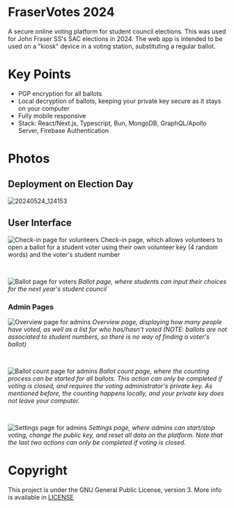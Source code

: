 # FraserVotes 2024
A secure online voting platform for student council elections. This was used for John Fraser SS's SAC elections in 2024. The web app is intended to be used on a "kiosk" device in a voting station, substituting a regular ballot.

# Key Points
- PGP encryption for all ballots
- Local decryption of ballots, keeping your private key secure as it stays on your computer
- Fully mobile responsive
- Stack: React/Next.js, Typescript, Bun, MongoDB, GraphQL/Apollo Server, Firebase Authentication

# Photos

## Deployment on Election Day
![20240524_124153](https://github.com/user-attachments/assets/2124c343-542c-45c2-a83b-467bbc7a82a6)

## User Interface
![Check-in page for volunteers](https://github.com/user-attachments/assets/ad9f83bf-6236-4f5a-bdee-1bef131c231a)
Check-in page, which allows volunteers to open a ballot for a student voter using their own volunteer key (4 random words) and the voter's student number

<br />

![Ballot page for voters](https://github.com/user-attachments/assets/1ef0b8d9-076b-42a2-8215-9117ecea69d0)
*Ballot page, where students can input their choices for the next year's student council*

### Admin Pages
![Overview page for admins](https://github.com/user-attachments/assets/088ce7d5-acb3-4f29-a5d3-b845ad22ec29)
*Overview page, displaying how many people have voted, as well as a list for who has/hasn't voted (NOTE: ballots are not associated to student numbers, so there is no way of finding a voter's ballot)*

<br />

![Ballot count page for admins](https://github.com/user-attachments/assets/b000b124-7231-4fe2-b00d-ddeffbbf2c98)
*Ballot count page, where the counting process can be started for all ballots. This action can only be completed if voting is closed, and requires the voting administrator's private key. As mentioned before, the counting happens locally, and your private key does not leave your computer.*

<br />

![Settings page for admins](https://github.com/user-attachments/assets/2786ea5d-7710-4139-b0d9-21d6f14d10db)
*Settings page, where admins can start/stop voting, change the public key, and reset all data on the platform. Note that the last two actions can only be completed if voting is closed.*

# Copyright
This project is under the GNU General Public License, version 3. More info is available in [LICENSE](LICENSE)
